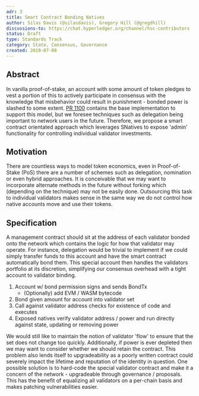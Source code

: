 ```yaml
---
adr: 3
title: Smart Contract Bonding Natives
author: Silas Davis (@silasdavis), Gregory Hill (@gregdhill)
discussions-to: https://chat.hyperledger.org/channel/hsc-contributors
status: Draft
type: Standards Track
category: State, Consensus, Governance
created: 2019-07-08
---
```


## Abstract

In vanilla proof-of-stake, an account with some amount of token pledges to vest a portion of this to actively participate in consensus with the knowledge that
misbehavior could result in punishment - bonded power is slashed to some extent. [PR 1100](https://github.com/klyed/hivesmartchain/pull/1100) contains the base
implementation to support this model, but we foresee techniques such as delegation being important to network users in the future. Therefore, we propose a 
smart contract orientated approach which leverages SNatives to expose 'admin' functionality for controlling individual validator investments.

## Motivation

There are countless ways to model token economics, even in Proof-of-Stake (PoS) there are a number of schemes such as delegation, nomination or even hybrid
approaches. It is conceivable that we may want to incorporate alternate methods in the future without forking which (depending on the technique) may not be
easily done. Outsourcing this task to individual validators makes sense in the same way we do not control how native accounts move and use their tokens.

## Specification

A management contract should sit at the address of each validator bonded onto the network which contains the logic for how that validator may operate. For instance,
delegation would be trivial to implement if we could simply transfer funds to this account and have the smart contract automatically bond them. This special account
then handles the validators portfolio at its discretion, simplifying our consensus overhead with a tight account to validator binding. 

1. Account w/ bond permission signs and sends BondTx
    - (Optionally) add EVM / WASM bytecode
2. Bond given amount for account into validator set
3. Call against validator address checks for existence of code and executes 
4. Exposed natives verify validator address / power and run directly against state, updating or removing power

We would still like to maintain the notion of validator 'flow' to ensure that the set does not change too quickly. Additionally, if power is ever depleted then we
may want to consider whether we should retain the contract. This problem also lends itself to upgradeability as a poorly written contract could severely impact the
lifetime and reputation of the identity in question. One possible solution is to hard-code the special validator contract and make it a concern of the network - 
upgradeable through governance / proposals. This has the benefit of equalizing all validators on a per-chain basis and makes patching vulnerabilities easier.